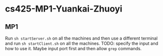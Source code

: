 # cs425-MP1-Yuankai-Zhuoyi

## MP1
Run `sh startServer.sh` on all the machines and then use a different terminal and run `sh startClient.sh` on all the machines.
TODO: specify the input and how to use it. Maybe input port first and then allow `grep` commands.